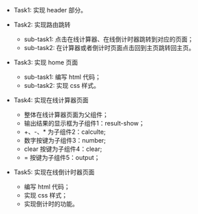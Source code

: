 - Task1: 实现 header 部分。

- Task2: 实现路由跳转
  - sub-task1: 点击在线计算器、在线倒计时器跳转到对应的页面；
  - sub-task2: 在计算器或者倒计时页面点击回到主页跳转回主页。

- Task3: 实现 home 页面
  - sub-task1: 编写 html 代码；
  - sub-task2: 实现 css 样式。

- Task4: 实现在线计算器页面
  - 整体在线计算器页面为父组件；
  - 输出结果的显示框为子组件1：result-show；
  - +、-、* 为子组件2：calculte;
  - 数字按键为子组件3：number;
  - clear 按键为子组件4：clear;
  - = 按键为子组件5：output；

- Task5: 实现在线倒计时器页面
  - 编写 html 代码；
  - 实现 css 样式；
  - 实现倒计时的功能。